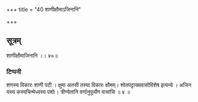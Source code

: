 +++
title = "40 शाणीक्षौमाऽजिनानि"

+++
## सूत्रम्
शाणीक्षौमाजिनानि ।। ४०॥
### टिप्पनी
शणस्य विकारः शाणी पटी । क्षुमा अतसी तस्या विकारः क्षौमम्। श्वेतपट्टाख्यवासोविशेष इत्यन्ये । अजिन यस्य कस्यचिन्मेध्यस्य पशोः। त्रीण्येतानि वर्णानुपूर्व्येण वासांसि ॥ ४ ॥  
